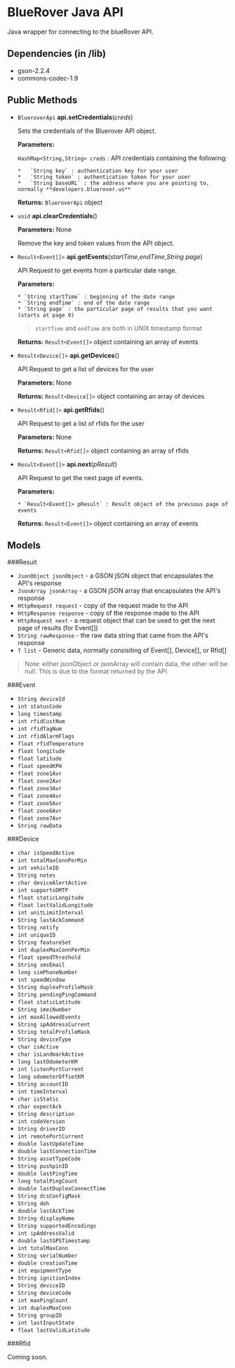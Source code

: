 BlueRover Java API
==================

Java wrapper for connecting to the blueRover API.

Dependencies (in /lib)
------------

* gson-2.2.4
* commons-codec-1.9

Public Methods
--------------

* `BlueroverApi` **api.setCredentials**(*creds*)

    Sets the credentials of the Bluerover API object.
      
    **Parameters:**
      
    `HashMap<String,String> creds` : API credentials containing the following:
      
      *   `String key` : authentication key for your user
      *   `String token` : authentication token for your user
      *   `String baseURL` : the address where you are pointing to, normally **developers.bluerover.us**
      
    **Returns:** `BlueroverApi` object

* `void` **api.clearCredentials**()

    **Parameters:** None

    Remove the key and token values from the API object.

* `Result<Event[]>` **api.getEvents**(*startTime*,*endTime*,*String page*)

    API Request to get events from a particular date range.

    **Parameters:**

      * `String startTime` : beginning of the date range
      * `String endTime` : end of the date range
      * `String page` : the particular page of results that you want (starts at page 0)

    > `startTime` and `endTime` are both in UNIX timestamp format

    **Returns:** `Result<Event[]>` object containing an array of events

* `Result<Device[]>` **api.getDevices**()

    API Request to get a list of devices for the user

    **Parameters:** None

    **Returns:** `Result<Device[]>` object containing an array of devices

* `Result<Rfid[]>` **api.getRfids**()

    API Request to get a list of rfids for the user

    **Parameters:** None

    **Returns:** `Result<Rfid[]>` object containing an array of rfids

* `Result<Event[]>` **api.next**(*pResult*)

    API Request to get the next page of events.

    **Parameters:**

      * `Result<Event[]> pResult` : Result object of the previous page of events

    **Returns:** `Result<Event[]>` object containing an array of events
    

Models
------

###Result<T>

  * `JsonObject jsonObject` - a GSON jSON object that encapsulates the API's response
  * `JsonArray jsonArray` - a GSON jSON array that encapsulates the API's response
  * `HttpRequest request` - copy of the request made to the API
  * `HttpResponse response` - copy of the response made to the API
  * `HttpRequest next` - a request object that can be used to get the next page of results (for Event[])
  * `String rawResponse` - the raw data string that came from the API's response
  * `T list` - Generic data, normally consisiting of Event[], Device[], or Rfid[]

> Note: either jsonObject or jsonArray will contain data, the other will be null. This is due to the format returned by the API.

###Event
  *  `String deviceId`
  *  `int statusCode`
  *  `long timestamp`
  *  `int rfidCustNum`
  *  `int rfidTagNum`
  *  `int rfidAlarmFlags`
  *  `float rfidTemperature`
  *  `float longitude`
  *  `float latitude`
  *  `float speedKPH`
  *  `float zone1Avr`
  *  `float zone2Avr`
  *  `float zone3Avr`
  *  `float zone4Avr`
  *  `float zone5Avr`
  *  `float zone6Avr`
  *  `float zone7Avr`
  *  `String rawData`

###Device
  *  `char isSpeedActive`
  *  `int totalMaxConnPerMin`
  *  `int vehicleID`
  *  `String notes`
  *  `char deviceAlertActive`
  *  `int supportsDMTP`
  *  `float staticLongitude`
  *  `float lastValidLongitude`
  *  `int unitLimitInterval`
  *  `String lastAckCommand`
  *  `String notify`
  *  `int uniqueID`
  *  `String featureSet`
  *  `int duplexMaxConnPerMin`
  *  `float speedThreshold`
  *  `String smsEmail`
  *  `long simPhoneNumber`
  *  `int speedWindow`
  *  `String duplexProfileMask`
  *  `String pendingPingCommand`
  *  `float staticLatitude`
  *  `String imeiNumber`
  *  `int maxAllowedEvents`
  *  `String ipAddressCurrent`
  *  `String totalProfileMask`
  *  `String deviceType`
  *  `char isActive`
  *  `char isLandmarkActive`
  *  `long lastOdometerKM`
  *  `int listenPortCurrent`
  *  `long odometerOffsetKM`
  *  `String accountID`
  *  `int timeInterval`
  *  `char isStatic`
  *  `char expectAck`
  *  `String description`
  *  `int codeVersion`
  *  `String driverID`
  *  `int remotePortCurrent`
  *  `double lastUpdateTime`
  *  `double lastConnectionTime`
  *  `String assetTypeCode`
  *  `String pushpinID`
  *  `double lastPingTime`
  *  `long totalPingCount`
  *  `double lastDuplexConnectTime`
  *  `String dcsConfigMask`
  *  `String doh`
  *  `double lastAckTime`
  *  `String displayName`
  *  `String supportedEncodings`
  *  `int ipAddressValid`
  *  `double lastGPSTimestamp`
  *  `int totalMaxConn`
  *  `String serialNumber`
  *  `double creationTime`
  *  `int equipmentType`
  *  `String ignitionIndex`
  *  `String deviceID`
  *  `String deviceCode`
  *  `int maxPingCount`
  *  `int duplexMaxConn`
  *  `String groupID`
  *  `int lastInputState`
  *  `float lastValidLatitude`

###Rfid

Coming soon.
